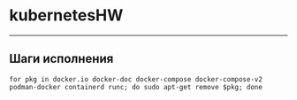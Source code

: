 # kubernetesHW

-----------------------------------
Шаги исполнения
-----------------------------------

```
for pkg in docker.io docker-doc docker-compose docker-compose-v2 podman-docker containerd runc; do sudo apt-get remove $pkg; done
```
